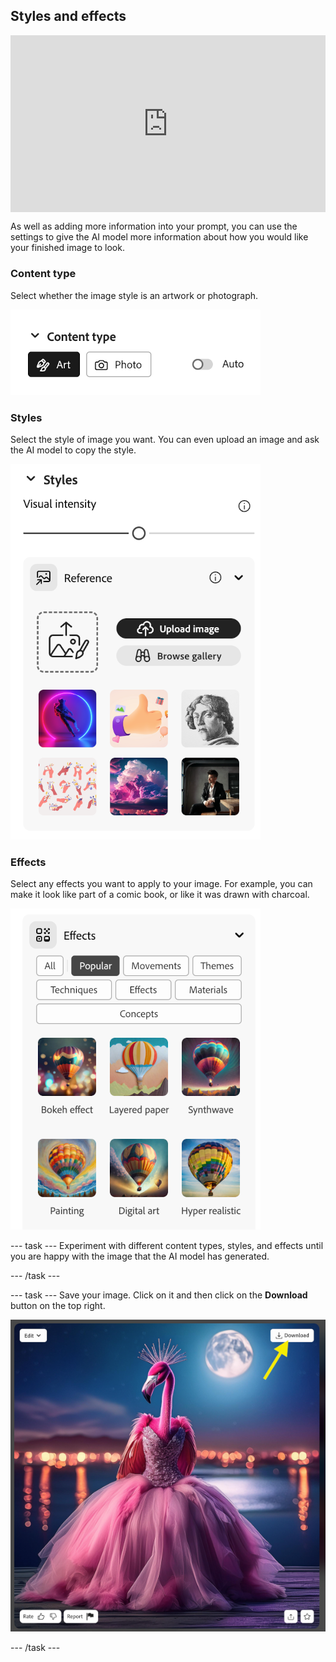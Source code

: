 ## Styles and effects

<html>
  <div style="position: relative; overflow: hidden; padding-top: 56.25%;">
    <iframe style="position: absolute; top: 0; left: 0; right: 0; width: 100%; height: 100%; border: none;" src="https://www.youtube.com/embed/ELQpcA6MuJ0?rel=0&cc_load_policy=1" allowfullscreen allow="accelerometer; autoplay; clipboard-write; encrypted-media; gyroscope; picture-in-picture; web-share"></iframe>
  </div>
</html>


As well as adding more information into your prompt, you can use the settings to give the AI model more information about how you would like your finished image to look. 

### Content type
Select whether the image style is an artwork or photograph.

![Different content types - art and photo](images/content-type.png)

### Styles
Select the style of image you want. You can even upload an image and ask the AI model to copy the style.

![A list of different image styles to select from](images/styles.png)

### Effects
Select any effects you want to apply to your image. For example, you can make it look like part of a comic book, or like it was drawn with charcoal. 

![A list of different image effects to select from](images/effects.png)

--- task ---
Experiment with different content types, styles, and effects until you are happy with the image that the AI model has generated.

--- /task ---

--- task ---
Save your image. Click on it and then click on the **Download** button on the top right.

![A stylised image of a flamingo in a ball gown with a yellow arrow to a download button on the top right of the image,](images/final-image.png)

--- /task ---
